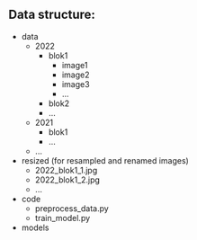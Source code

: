 ## Data structure:

- data
  - 2022
    - blok1
      - image1
      - image2
      - image3
      - ...
    - blok2
    - ...
  - 2021
    - blok1
    - ...
  - ...
- resized (for resampled and renamed images)
  - 2022_blok1_1.jpg
  - 2022_blok1_2.jpg
  - ...
- code
  - preprocess_data.py
  - train_model.py
- models
